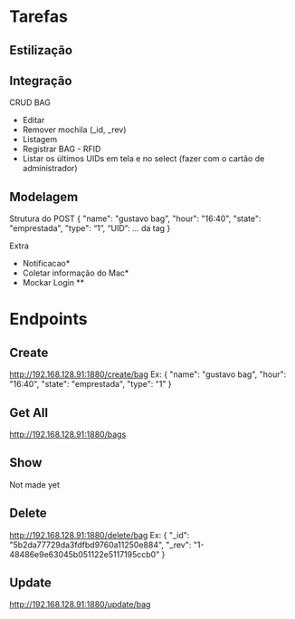 # Tarefas

## Estilização

## Integração
CRUD BAG
- Editar
- Remover mochila (_id, _rev)
- Listagem
- Registrar BAG - RFID
- Listar os últimos UIDs em tela e no select (fazer com o cartão de administrador)

## Modelagem
Strutura do POST
{
    "name": "gustavo bag",
    "hour": "16:40",
    "state": "emprestada",
    "type": “1”,
    “UID”: … da tag
}

Extra
- Notificacao*
- Coletar informação do Mac*
- Mockar Login **



# Endpoints

## Create
http://192.168.128.91:1880/create/bag
Ex:
{
    "name": "gustavo bag",
    "hour": "16:40",
    "state": "emprestada",
    "type": "1"
}

## Get All
http://192.168.128.91:1880/bags

## Show
Not made yet

## Delete
http://192.168.128.91:1880/delete/bag
Ex:
{
    "_id": "5b2da77729da3fdfbd9760a11250e884",
    "_rev": "1-48486e9e63045b051122e5117195ccb0"
}

## Update
http://192.168.128.91:1880/update/bag


